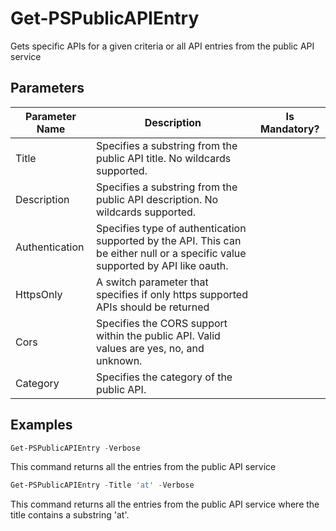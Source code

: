 # Get-PSPublicAPIEntry

Gets specific APIs for a given criteria or all API entries from the public API service

## Parameters

| Parameter Name | Description                                                  | Is Mandatory? |
| -------------- | ------------------------------------------------------------ | ------------- |
| Title          | Specifies a substring from the public API title. No wildcards supported. |               |
| Description    | Specifies a substring from the public API description. No wildcards supported. |               |
| Authentication | Specifies type of authentication supported by the API. This can be either null or a specific value supported by API like oauth. |               |
| HttpsOnly      | A switch parameter that specifies if only https supported APIs should be returned |               |
| Cors           | Specifies the CORS support within the public API. Valid values are yes, no, and unknown. |               |
| Category       | Specifies the category of the public API.                    |               |

## Examples

```powershell
Get-PSPublicAPIEntry -Verbose
```

This command returns all the entries from the public API service

```powershell
Get-PSPublicAPIEntry -Title 'at' -Verbose
```

 This command returns all the entries from the public API service where the title contains a substring 'at'.